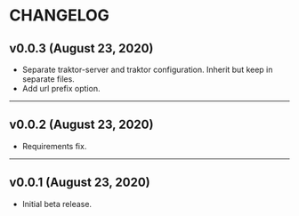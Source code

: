 # CHANGELOG


## v0.0.3 (August 23, 2020)

- Separate traktor-server and traktor configuration. Inherit but keep in
  separate files.
- Add url prefix option.


---


## v0.0.2 (August 23, 2020)

- Requirements fix.


---


## v0.0.1 (August 23, 2020)

- Initial beta release. 
